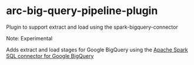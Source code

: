# arc-big-query-pipeline-plugin
Plugin to support extract and load using the spark-bigquery-connector

Note: Experimental

Adds extract and load stages for Google BigQuery using the [Apache Spark SQL connector for Google BigQuery](https://github.com/GoogleCloudDataproc/spark-bigquery-connector)